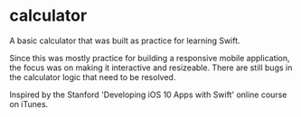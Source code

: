 # calculator
A basic calculator that was built as practice for learning Swift.

Since this was mostly practice for building a responsive mobile application,
the focus was on making it interactive and resizeable.  There are still bugs
in the calculator logic that need to be resolved.

Inspired by the Stanford 'Developing iOS 10 Apps with Swift' online course on iTunes.
